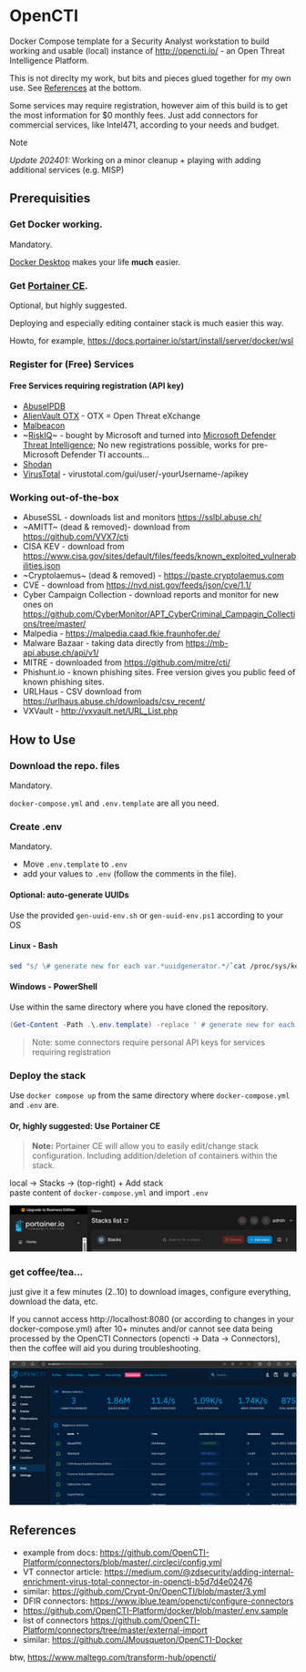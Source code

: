 # OpenCTI
Docker Compose template for a Security Analyst workstation to build working and usable (local) instance of http://opencti.io/ - an Open Threat Intelligence Platform.

This is not direclty my work, but bits and pieces glued together for my own use.
See [References](#References) at the bottom.

Some services may require registration, however aim of this build is to get the most information for $0 monthly fees.
Just add connectors for commercial services, like Intel471, according to your needs and budget.

> [!NOTE]
> *Update 202401:*
> Working on a minor cleanup + playing with adding additional services (e.g. MISP)

## Prerequisities

### Get Docker working.
Mandatory.

[Docker Desktop](https://www.docker.com/products/docker-desktop/) makes your life **much** easier.

### Get [Portainer CE](https://portainer.io/).
Optional, but highly suggested.

Deploying and especially editing container stack is much easier this way.

Howto, for example, https://docs.portainer.io/start/install/server/docker/wsl

### Register for (Free) Services

#### Free Services requiring registration (API key)
* [AbuseIPDB](https://www.abuseipdb.com/account/api)
* [AlienVault OTX](https://otx.alienvault.com/api) - OTX = Open Threat eXchange
* [Malbeacon](https://www.malbeacon.com/register)
* ~[RiskIQ](https://community.riskiq.com/)~ - bought by Microsoft and turned into [Microsoft Defender Threat Intelligence](https://ti.defender.microsoft.com/); No new registrations possible, works for pre-Microsoft Defender TI accounts...
* [Shodan](https://account.shodan.io/)
* [VirusTotal](https://www.virustotal.com/) - virustotal.com/gui/user/-yourUsername-/apikey

### Working out-of-the-box
* AbuseSSL - downloads list and monitors https://sslbl.abuse.ch/
* ~AMITT~ (dead & removed)- download from https://github.com/VVX7/cti
* CISA KEV - download from https://www.cisa.gov/sites/default/files/feeds/known_exploited_vulnerabilities.json
* ~Cryptolaemus~ (dead & removed) - https://paste.cryptolaemus.com
* CVE - download from https://nvd.nist.gov/feeds/json/cve/1.1/
* Cyber Campaign Collection - download reports and monitor for new ones on https://github.com/CyberMonitor/APT_CyberCriminal_Campagin_Collections/tree/master/ 
* Malpedia - https://malpedia.caad.fkie.fraunhofer.de/
* Malware Bazaar - taking data directly from https://mb-api.abuse.ch/api/v1/
* MITRE - downloaded from https://github.com/mitre/cti/
* Phishunt.io - known phishing sites. Free version gives you public feed of known phishing sites.
* URLHaus - CSV download from https://urlhaus.abuse.ch/downloads/csv_recent/
* VXVault - http://vxvault.net/URL_List.php


## How to Use

### Download the repo. files
Mandatory.

`docker-compose.yml` and `.env.template` are all you need.

### Create .env
Mandatory.

- Move `.env.template` to `.env`
- add your values to `.env` (follow the comments in the file).

#### Optional: auto-generate UUIDs
Use the provided `gen-uuid-env.sh` or `gen-uuid-env.ps1` according to your OS
#### Linux - Bash
```bash
sed "s/ \# generate new for each var.*uuidgenerator.*/`cat /proc/sys/kernel/random/uuid`/g" .env.template > .env
```
#### Windows - PowerShell
Use within the same directory where you have cloned the repository.
```powershell
(Get-Content -Path .\.env.template) -replace ' # generate new for each var at https://www.uuidgenerator.net/', [guid]::NewGuid().ToString() > .env
```


> Note: some connectors require personal API keys for services requiring registration

### Deploy the stack

Use `docker compose up` from the same directory where `docker-compose.yml` and `.env` are.



#### Or, highly suggested: Use Portainer CE
> **Note:** Portainer CE will allow you to easily edit/change stack configuration. Including addition/deletion of containers within the stack.

local -> Stacks -> (top-right) + Add stack <br> paste content of `docker-compose.yml` and import `.env`


![Portainer header](/docs/portainer-stacks-list.PNG)


### get coffee/tea...
just give it a few minutes (2..10) to download images, configure everything, download the data, etc.

If you cannot access http://localhost:8080 (or according to changes in your docker-compose.yml) after 10+ minutes and/or cannot see data being processed by the OpenCTI Connectors (opencti -> Data -> Connectors), then the coffee will aid you during troubleshooting.


![OpenCTI Connectors overview](/docs/opencti-connectors.PNG)


## References
* example from docs: https://github.com/OpenCTI-Platform/connectors/blob/master/.circleci/config.yml
* VT connector article: https://medium.com/@zdsecurity/adding-internal-enrichment-virus-total-connector-in-opencti-b5d7d4e02476
* similar: https://github.com/Crypt-0n/OpenCTI/blob/master/3.yml
* DFIR connectors: https://www.iblue.team/opencti/configure-connectors
* https://github.com/OpenCTI-Platform/docker/blob/master/.env.sample
* list of connectors https://github.com/OpenCTI-Platform/connectors/tree/master/external-import
* similar: https://github.com/JMousqueton/OpenCTI-Docker

btw, https://www.maltego.com/transform-hub/opencti/
